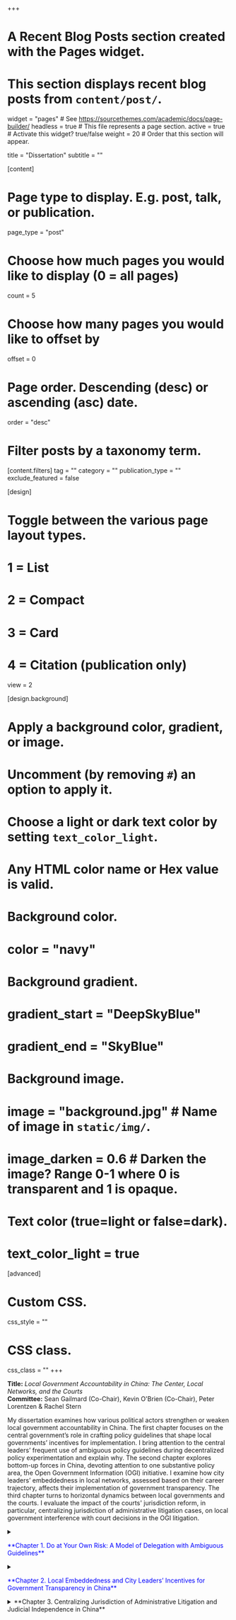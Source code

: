 +++
# A Recent Blog Posts section created with the Pages widget.
# This section displays recent blog posts from `content/post/`.

widget = "pages"  # See https://sourcethemes.com/academic/docs/page-builder/
headless = true  # This file represents a page section.
active = true  # Activate this widget? true/false
weight = 20  # Order that this section will appear.

title = "Dissertation"
subtitle = ""


[content]
  # Page type to display. E.g. post, talk, or publication.
  page_type = "post"
  
  # Choose how much pages you would like to display (0 = all pages)
  count = 5
  
  # Choose how many pages you would like to offset by
  offset = 0

  # Page order. Descending (desc) or ascending (asc) date.
  order = "desc"

  # Filter posts by a taxonomy term.
  [content.filters]
    tag = ""
    category = ""
    publication_type = ""
    exclude_featured = false
  
[design]
  # Toggle between the various page layout types.
  #   1 = List
  #   2 = Compact
  #   3 = Card
  #   4 = Citation (publication only)
  view = 2
  
[design.background]
  # Apply a background color, gradient, or image.
  #   Uncomment (by removing `#`) an option to apply it.
  #   Choose a light or dark text color by setting `text_color_light`.
  #   Any HTML color name or Hex value is valid.
  
  # Background color.
  # color = "navy"
  
  # Background gradient.
  # gradient_start = "DeepSkyBlue"
  # gradient_end = "SkyBlue"
  
  # Background image.
  # image = "background.jpg"  # Name of image in `static/img/`.
  # image_darken = 0.6  # Darken the image? Range 0-1 where 0 is transparent and 1 is opaque.

  # Text color (true=light or false=dark).
  # text_color_light = true  
  
[advanced]
 # Custom CSS. 
 css_style = ""
 
 # CSS class.
 css_class = ""
+++

**Title:** *Local Government Accountability in China: The Center, Local Networks, and the Courts* <br/>
**Committee:** Sean Gailmard (Co-Chair), Kevin O'Brien (Co-Chair), Peter Lorentzen & Rachel Stern <br/>

My dissertation examines how various political actors strengthen or weaken local government accountability in China. The first chapter focuses on the central government’s role in crafting policy guidelines that shape local governments’ incentives for implementation. I bring attention to the central leaders’ frequent use of ambiguous policy guidelines during decentralized policy experimentation and explain why. The second chapter explores bottom-up forces in China, devoting attention to one substantive policy area, the Open Government Information (OGI) initiative. I examine how city leaders’ embeddedness in local networks, assessed based on their career trajectory, affects their implementation of government transparency. The third chapter turns to horizontal dynamics between local governments and the courts. I evaluate the impact of the courts' jurisdiction reform, in particular, centralizing jurisdiction of administrative litigation cases, on local government interference with court decisions in the OGI litigation.


<details>
  <summary>  <p style="color:blue"> **Chapter 1. Do at Your Own Risk: A Model of Delegation with Ambiguous Guidelines** </p> </summary>

In the process of decentralized policy experimentation, the Chinese leaders have often provided ambiguous policy guidelines to their local agents. While ambiguity can give local agents flexibility in policy implementation, it can also induce their self-censorship behavior by making them unsure about the boundaries of discretion. Incorporating both perspectives, this article proposes a formal model that analyzes a situation in which ambiguity permits more policy choices for certain types of local agents while constraining options for others. The model shows that ambiguity induces only the competent type of local agents---or those who are confident in producing good outcomes---to initiate a "gray-area policy" at their own risk, while deterring the incompetent type from doing so. I illustrate the model with the case of the state-owned enterprise reform in China. The argument is broadly applicable to interactions between any upper- and lower-level actors in bureaucratic hierarchy. 

* Paper presented at the [2018 New Faces in China Studies Conference](https://polisci.duke.edu/news/new-faces-china-studies-conference), the 2019 MPSA Annual Meeting, and the [2019 EITM Summer Institute](http://eitm.emory.edu/index.html)  
* A journal article version is under review.
</details>


<details>
  <summary> <p style="color:blue">  **Chapter 2. Local Embeddedness and City Leaders’ Incentives for Government Transparency in China** </p> </summary>

What explains the variation in local government transparency in authoritarian regimes? I examine how city leaders’ embeddedness in local networks, assessed based on their career trajectory, affects their implementation of government transparency. I find that embedded leaders (“insiders”) perform worse on proactively disclosing government information but perform better on responding to citizens’ information disclosure requests, compared to non-embedded leaders (“outsiders”). I argue that while embedded leaders might not bother proactively to disclose information that would embarrass local influentials, they still endeavor to fulfill disclosure requirements upon requests, in part owing to their affinity to the local population. I rely on an original dataset of prefectural-level cities’ annual OGI reports between 2008 and 2016 as well as interviews with government officials and policy experts in China. 

* Paper presented at the [2019 Graduate Seminar on China (CUHK)](http://www.usc.cuhk.edu.hk/activities/gsoc-2019?lang=en), the 2019 MPSA Annual meeting
</details>


<details>
  <summary>**Chapter 3. Centralizing Jurisdiction of Administrative Litigation and Judicial Independence in China**</summary>



</details>















